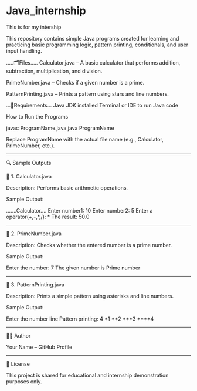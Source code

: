 # Java_internship
This is for my intership


This repository contains simple Java programs created for learning and practicing basic programming logic, pattern printing, conditionals, and user input handling.

.....🗂Files..... 
Calculator.java – A basic calculator that performs addition, subtraction, multiplication, and division.

PrimeNumber.java – Checks if a given number is a prime.

PatternPrinting.java – Prints a pattern using stars and line numbers.



...📌Requirements... 
Java JDK installed
Terminal or IDE to run Java code


How to Run the Programs

javac ProgramName.java
java ProgramName

Replace ProgramName with the actual file name (e.g., Calculator, PrimeNumber, etc.).


---

🔍 Sample Outputs

📌 1. Calculator.java

Description: Performs basic arithmetic operations.

Sample Output:

.......Calculator....
Enter number1: 10
Enter number2: 5
Enter a operator(+,-,*,/): *
The result: 50.0


---

📌 2. PrimeNumber.java

Description: Checks whether the entered number is a prime number.

Sample Output:

Enter the number: 7
The given number is Prime number


---

📌 3. PatternPrinting.java

Description: Prints a simple pattern using asterisks and line numbers.

Sample Output:

Enter the number line Pattern printing: 4
*1
**2
***3
****4


---
🙋‍♂️ Author

Your Name – GitHub Profile



---

📄 License

This project is shared for educational and internship demonstration purposes only.

